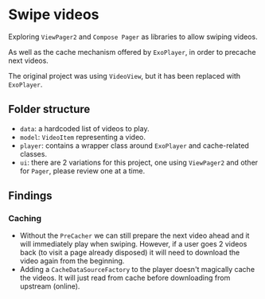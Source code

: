 # Swipe videos

Exploring `ViewPager2` and `Compose Pager` as libraries to allow swiping videos.

As well as the cache mechanism offered by `ExoPlayer`, in order to precache next videos.

The original project was using `VideoView`, but it has been replaced with `ExoPlayer`.

## Folder structure

- `data`: a hardcoded list of videos to play.
- `model`: `VideoItem` representing a video.
- `player`: contains a wrapper class around `ExoPlayer` and cache-related classes.
- `ui`: there are 2 variations for this project, one using `ViewPager2` and other for `Pager`, 
please review one at a time.


## Findings

### Caching

- Without the `PreCacher` we can still prepare the next video ahead and it will immediately play
when swiping. However, if a user goes 2 videos back (to visit a page already disposed) it will need to
download the video again from the beginning.
- Adding a `CacheDataSourceFactory` to the player doesn't magically cache the videos. It will just
read from cache before downloading from upstream (online).